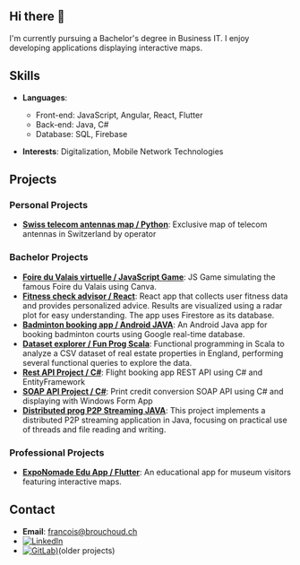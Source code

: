 ## Hi there 👋

I'm currently pursuing a Bachelor's degree in Business IT. I enjoy developing applications displaying interactive maps.

## Skills
- **Languages**: 
  - Front-end: JavaScript, Angular, React, Flutter
  - Back-end: Java, C#
  - Database: SQL, Firebase

- **Interests**: Digitalization, Mobile Network Technologies

## Projects

### Personal Projects
- **[Swiss telecom antennas map / Python](https://celltowermap.ch/)**: Exclusive map of telecom antennas in Switzerland by operator

### Bachelor Projects
- **[Foire du Valais virtuelle / JavaScript Game](https://github.com/francoisbrouchoud/Javascript_Game)**: JS Game simulating the famous Foire du Valais using Canva.
- **[Fitness check advisor / React](https://github.com/francoisbrouchoud/React_FitnessQuizAnalytics_Firestore)**: React app that collects user fitness data and provides personalized advice. Results are visualized using a radar plot for easy understanding. The app uses Firestore as its database.
- **[Badminton booking app / Android JAVA](https://github.com/francoisbrouchoud/AndroidDev_BadmintonCourtsReservation)**: An Android Java app for booking badminton courts using Google real-time database.
- **[Dataset explorer / Fun Prog Scala](https://github.com/francoisbrouchoud/DatasetExplorer_FunProgScala)**: Functional programming in Scala to analyze a CSV dataset of real estate properties in England, performing several functional queries to explore the data.
- **[Rest API Project / C#](https://github.com/francoisbrouchoud/EntityFramework_WebAPI_VSFlyProject)**: Flight booking app REST API using C# and EntityFramework
- **[SOAP API Project / C#](https://github.com/francoisbrouchoud/ITSM_SOAP_PrintSystemIntegration)**: Print credit conversion SOAP API using C# and displaying with Windows Form App
- **[Distributed prog P2P Streaming JAVA](https://github.com/francoisbrouchoud/DistributedProg_P2PStreaming)**: This project implements a distributed P2P streaming application in Java, focusing on practical use of threads and file reading and writing.

### Professional Projects
- **[ExpoNomade Edu App / Flutter](https://github.com/francoisbrouchoud/ExpoNomade_MuseumEduApp)**: An educational app for museum visitors featuring interactive maps.

## Contact
- **Email**: [francois@brouchoud.ch](mailto:francois@brouchoud.ch)
- [![LinkedIn](https://img.shields.io/badge/LinkedIn-0077B5?style=flat&logo=linkedin&logoColor=white)](https://www.linkedin.com/in/francoisbrouchoud)
- [![GitLab)](https://img.shields.io/badge/GitLab-330F63?style=flat&logo=gitlab&logoColor=white)](https://gitlab.com/francoisbrouchoud)(older projects)

